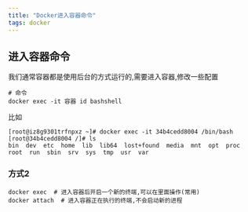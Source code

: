 ```yaml
---
title: "Docker进入容器命令"
tags: docker 
---
```




## 进入容器命令

我们通常容器都是使用后台的方式运行的,需要进入容器,修改一些配置
```shell script
# 命令
docker exec -it 容器 id bashshell
```
比如

```shell script
[root@iz8g9301trfnpxz ~]# docker exec -it 34b4cedd8004 /bin/bash
[root@34b4cedd8004 /]# ls
bin  dev  etc  home  lib  lib64  lost+found  media  mnt  opt  proc  root  run  sbin  srv  sys  tmp  usr  var

```

### 方式2
```shell script
docker exec  # 进入容器后开启一个新的终端,可以在里面操作(常用)
docker attach  # 进入容器正在执行的终端,不会启动新的进程
```


### 